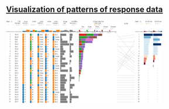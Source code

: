 ## [Visualization of patterns of response data](https://rpubs.com/acalatroni/747076)

<img src="https://raw.githubusercontent.com/agstn/WW/main/2021-03-10/h_lineup.png" width="85%" height="85%">
